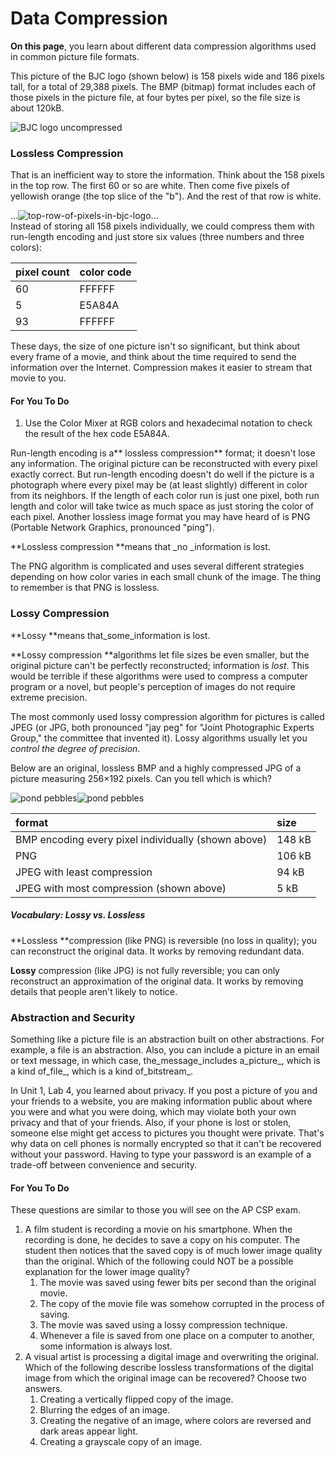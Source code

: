 # Data Compression

**On this page**, you learn about different data compression algorithms used in common picture file formats.

This picture of the BJC logo \(shown below\) is 158 pixels wide and 186 pixels tall, for a total of 29,388 pixels. The BMP \(bitmap\) format includes each of those pixels in the picture file, at four bytes per pixel, so the file size is about 120kB.

![](https://bjc.edc.org/bjc-r/img/6-computers/bjc-logo-original.png "BJC logo uncompressed")



### Lossless Compression

That is an inefficient way to store the information. Think about the 158 pixels in the top row. The first 60 or so are white. Then come five pixels of yellowish orange \(the top slice of the "b"\). And the rest of that row is white.

...![](https://bjc.edc.org/bjc-r/img/6-computers/top-row-of-pixels-in-bjc-logo.png "top-row-of-pixels-in-bjc-logo")...  
Instead of storing all 158 pixels individually, we could compress them with run-length encoding and just store six values \(three numbers and three colors\):

| pixel count | color code |
| :--- | :--- |
| 60 | FFFFFF |
| 5 | E5A84A |
| 93 | FFFFFF |

These days, the size of one picture isn't so significant, but think about every frame of a movie, and think about the time required to send the information over the Internet. Compression makes it easier to stream that movie to you.

#### For You To Do

1. Use the Color Mixer at RGB colors and hexadecimal notation to check the result of the hex code E5A84A.

Run-length encoding is a** lossless compression** format; it doesn't lose any information. The original picture can be reconstructed with every pixel exactly correct. But run-length encoding doesn't do well if the picture is a photograph where every pixel may be \(at least slightly\) different in color from its neighbors. If the length of each color run is just one pixel, both run length and color will take twice as much space as just storing the color of each pixel. Another lossless image format you may have heard of is PNG \(Portable Network Graphics, pronounced "ping"\).

**Lossless compression **means that _no _information is lost.

The PNG algorithm is complicated and uses several different strategies depending on how color varies in each small chunk of the image. The thing to remember is that PNG is lossless.

### Lossy Compression

**Lossy **means that_some_information is lost.

**Lossy compression **algorithms let file sizes be even smaller, but the original picture can't be perfectly reconstructed; information is _lost_. This would be terrible if these algorithms were used to compress a computer program or a novel, but people's perception of images do not require extreme precision.

The most commonly used lossy compression algorithm for pictures is called JPEG \(or JPG, both pronounced "jay peg" for "Joint Photographic Experts Group," the committee that invented it\). Lossy algorithms usually let you _control the degree of precision_.

Below are an original, lossless BMP and a highly compressed JPG of a picture measuring 256×192 pixels. Can you tell which is which?

![](https://bjc.edc.org/bjc-r/img/6-computers/pond.bmp "pond pebbles")![](https://bjc.edc.org/bjc-r/img/6-computers/pond.jpg "pond pebbles")

| format | size |
| :--- | :--- |
| BMP encoding every pixel individually \(shown above\) | 148 kB |
| PNG | 106 kB |
| JPEG with least compression | 94 kB |
| JPEG with most compression \(shown above\) | 5 kB |

##### Vocabulary: Lossy vs. Lossless

**Lossless **compression \(like PNG\) is reversible \(no loss in quality\); you can reconstruct the original data. It works by removing redundant data.

**Lossy** compression \(like JPG\) is not fully reversible; you can only reconstruct an approximation of the original data. It works by removing details that people aren't likely to notice.

### Abstraction and Security

Something like a picture file is an abstraction built on other abstractions. For example, a file is an abstraction. Also, you can include a picture in an email or text message, in which case, the_message_includes a_picture_, which is a kind of_file_, which is a kind of_bitstream_.

In Unit 1, Lab 4, you learned about privacy. If you post a picture of you and your friends to a website, you are making information public about where you were and what you were doing, which may violate both your own privacy and that of your friends. Also, if your phone is lost or stolen, someone else might get access to pictures you thought were private. That's why data on cell phones is normally encrypted so that it can't be recovered without your password. Having to type your password is an example of a trade-off between convenience and security.

#### For You To Do

These questions are similar to those you will see on the AP CSP exam.

1. A film student is recording a movie on his smartphone. When the recording is done, he decides to save a copy on his computer. The student then notices that the saved copy is of much lower image quality than the original. Which of the following could NOT be a possible explanation for the lower image quality?
   1. The movie was saved using fewer bits per second than the original movie.
   2. The copy of the movie file was somehow corrupted in the process of saving.
   3. The movie was saved using a lossy compression technique.
   4. Whenever a file is saved from one place on a computer to another, some information is always lost.
2. A visual artist is processing a digital image and overwriting the original. Which of the following describe lossless transformations of the digital image from which the original image can be recovered? Choose two answers.
   1. Creating a vertically flipped copy of the image.
   2. Blurring the edges of an image.
   3. Creating the negative of an image, where colors are reversed and dark areas appear light.
   4. Creating a grayscale copy of an image.



